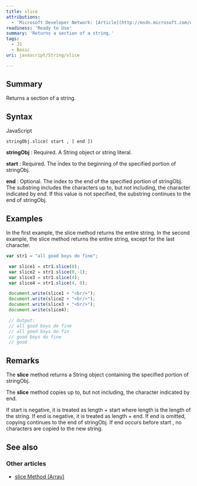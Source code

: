 ```yaml
---
title: slice
attributions:
  - 'Microsoft Developer Network: [Article](http://msdn.microsoft.com/en-us/library/ie/6w1bzf9f(v=vs.94).aspx)'
readiness: 'Ready to Use'
summary: 'Returns a section of a string.'
tags:
  - JS
  - Basic
uri: javascript/String/slice

---
```

## Summary

Returns a section of a string.

## Syntax

<span class="language">JavaScript</span>

    stringObj.slice( start , [ end ])

**stringObj**
:   Required. A String object or string literal.

**start**
:   Required. The index to the beginning of the specified portion of stringObj.

**end**
:   Optional. The index to the end of the specified portion of stringObj. The substring includes the characters up to, but not including, the character indicated by end. If this value is not specified, the substring continues to the end of stringObj.

## Examples

In the first example, the slice method returns the entire string. In the second example, the slice method returns the entire string, except for the last character.

``` js
var str1 = "all good boys do fine";

 var slice1 = str1.slice(0);
 var slice2 = str1.slice(0,-1);
 var slice3 = str1.slice(4);
 var slice4 = str1.slice(4, 8);

 document.write(slice1 + "<br/>");
 document.write(slice2 + "<br/>");
 document.write(slice3 + "<br/>");
 document.write(slice4);

 // Output:
 // all good boys do fine
 // all good boys do fin
 // good boys do fine
 // good
```

## Remarks

The **slice** method returns a String object containing the specified portion of stringObj.

The **slice** method copies up to, but not including, the character indicated by end.

If start is negative, it is treated as length + start where length is the length of the string. If end is negative, it is treated as length + end. If end is omitted, copying continues to the end of stringObj. If end occurs before start , no characters are copied to the new string.

## See also

### Other articles

-   [slice Method (Array)](/javascript/Array/slice)

